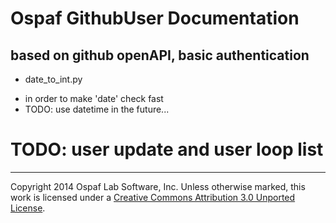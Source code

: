 # Ospaf GithubUser Documentation

## based on github openAPI, basic authentication

+ date_to_int.py
- in order to make 'date' check fast
- TODO: use datetime in the future...

# TODO: user update and user loop list

- - -
Copyright 2014 Ospaf Lab Software, Inc. Unless otherwise marked, this work is licensed under a [Creative Commons Attribution 3.0 Unported License](http://creativecommons.org/licenses/by/3.0/).
